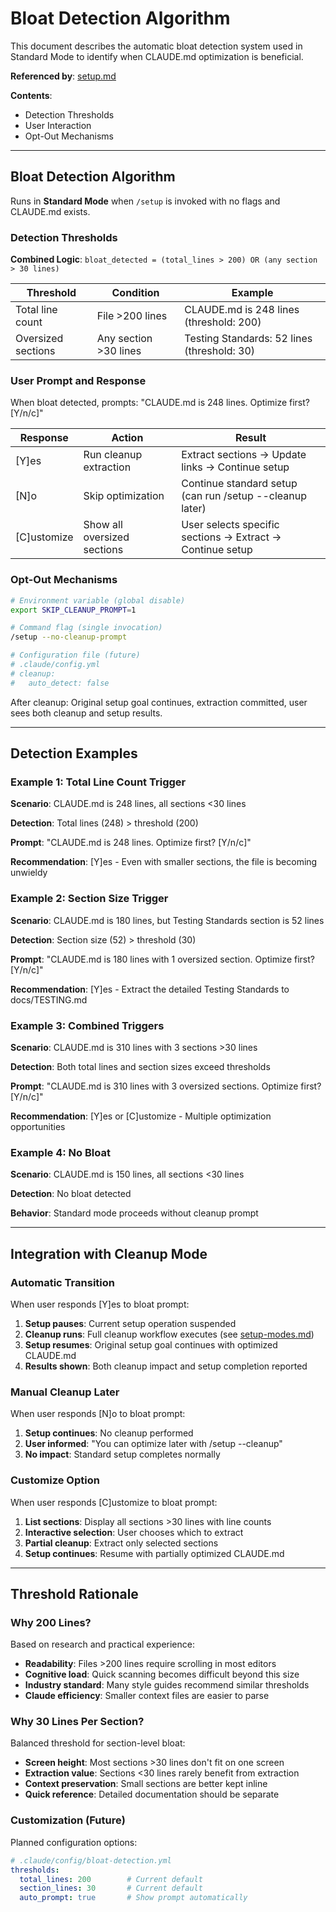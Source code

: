 # Bloat Detection Algorithm

This document describes the automatic bloat detection system used in Standard Mode to identify when CLAUDE.md optimization is beneficial.

**Referenced by**: [setup.md](../setup.md)

**Contents**:
- Detection Thresholds
- User Interaction
- Opt-Out Mechanisms

---

## Bloat Detection Algorithm

Runs in **Standard Mode** when `/setup` is invoked with no flags and CLAUDE.md exists.

### Detection Thresholds

**Combined Logic**: `bloat_detected = (total_lines > 200) OR (any section > 30 lines)`

| Threshold | Condition | Example |
|-----------|-----------|---------|
| Total line count | File >200 lines | CLAUDE.md is 248 lines (threshold: 200) |
| Oversized sections | Any section >30 lines | Testing Standards: 52 lines (threshold: 30) |

### User Prompt and Response

When bloat detected, prompts: "CLAUDE.md is 248 lines. Optimize first? [Y/n/c]"

| Response | Action | Result |
|----------|--------|--------|
| [Y]es | Run cleanup extraction | Extract sections → Update links → Continue setup |
| [N]o | Skip optimization | Continue standard setup (can run /setup --cleanup later) |
| [C]ustomize | Show all oversized sections | User selects specific sections → Extract → Continue setup |

### Opt-Out Mechanisms

```bash
# Environment variable (global disable)
export SKIP_CLEANUP_PROMPT=1

# Command flag (single invocation)
/setup --no-cleanup-prompt

# Configuration file (future)
# .claude/config.yml
# cleanup:
#   auto_detect: false
```

After cleanup: Original setup goal continues, extraction committed, user sees both cleanup and setup results.

---

## Detection Examples

### Example 1: Total Line Count Trigger

**Scenario**: CLAUDE.md is 248 lines, all sections <30 lines

**Detection**: Total lines (248) > threshold (200)

**Prompt**: "CLAUDE.md is 248 lines. Optimize first? [Y/n/c]"

**Recommendation**: [Y]es - Even with smaller sections, the file is becoming unwieldy

### Example 2: Section Size Trigger

**Scenario**: CLAUDE.md is 180 lines, but Testing Standards section is 52 lines

**Detection**: Section size (52) > threshold (30)

**Prompt**: "CLAUDE.md is 180 lines with 1 oversized section. Optimize first? [Y/n/c]"

**Recommendation**: [Y]es - Extract the detailed Testing Standards to docs/TESTING.md

### Example 3: Combined Triggers

**Scenario**: CLAUDE.md is 310 lines with 3 sections >30 lines

**Detection**: Both total lines and section sizes exceed thresholds

**Prompt**: "CLAUDE.md is 310 lines with 3 oversized sections. Optimize first? [Y/n/c]"

**Recommendation**: [Y]es or [C]ustomize - Multiple optimization opportunities

### Example 4: No Bloat

**Scenario**: CLAUDE.md is 150 lines, all sections <30 lines

**Detection**: No bloat detected

**Behavior**: Standard mode proceeds without cleanup prompt

---

## Integration with Cleanup Mode

### Automatic Transition

When user responds [Y]es to bloat prompt:

1. **Setup pauses**: Current setup operation suspended
2. **Cleanup runs**: Full cleanup workflow executes (see [setup-modes.md](setup-modes.md#cleanup-workflow))
3. **Setup resumes**: Original setup goal continues with optimized CLAUDE.md
4. **Results shown**: Both cleanup impact and setup completion reported

### Manual Cleanup Later

When user responds [N]o to bloat prompt:

1. **Setup continues**: No cleanup performed
2. **User informed**: "You can optimize later with /setup --cleanup"
3. **No impact**: Standard setup completes normally

### Customize Option

When user responds [C]ustomize to bloat prompt:

1. **List sections**: Display all sections >30 lines with line counts
2. **Interactive selection**: User chooses which to extract
3. **Partial cleanup**: Extract only selected sections
4. **Setup continues**: Resume with partially optimized CLAUDE.md

---

## Threshold Rationale

### Why 200 Lines?

Based on research and practical experience:
- **Readability**: Files >200 lines require scrolling in most editors
- **Cognitive load**: Quick scanning becomes difficult beyond this size
- **Industry standard**: Many style guides recommend similar thresholds
- **Claude efficiency**: Smaller context files are easier to parse

### Why 30 Lines Per Section?

Balanced threshold for section-level bloat:
- **Screen height**: Most sections >30 lines don't fit on one screen
- **Extraction value**: Sections <30 lines rarely benefit from extraction
- **Context preservation**: Small sections are better kept inline
- **Quick reference**: Detailed documentation should be separate

### Customization (Future)

Planned configuration options:
```yaml
# .claude/config/bloat-detection.yml
thresholds:
  total_lines: 200        # Current default
  section_lines: 30       # Current default
  auto_prompt: true       # Show prompt automatically
```
